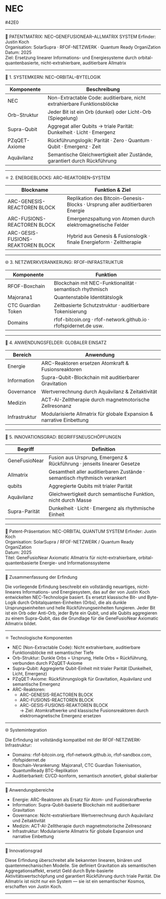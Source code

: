# NEC
#42E0



---

🧠 PATENTMATRIX: NEC–GENEFUSIONEAR–ALLMATRIX SYSTEM
Erfinder: Justin Koch  
Organisation: SolarSupra · RFOF-NETZWERK · Quantum Ready OrganiZation  
Datum: 2025  
Ziel: Ersetzung linearer Informations- und Energiesysteme durch orbital-quantenbasierte, nicht-extrahierbare, auditierbare Allmatrix

---

🔬 1. SYSTEMKERN: NEC–ORBITAL–BYTELOGIK

| Komponente         | Beschreibung                                                                 |
|--------------------|------------------------------------------------------------------------------|
| NEC            | Non-Extractable Code: auditierbare, nicht extrahierbare Funktionsblöcke      |
| Orb-Struktur   | Jeder Bit ist ein Orb (dunkel) oder Licht-Orb (Spiegelung)                   |
| Supra-Qubit    | Aggregat aller Qubits → triale Parität: Dunkelheit · Licht · Emergenz        |
| PZqQET-Axiome  | Rückführungslogik: Parität · Zero · Quantum · Qubit · Emergenz · Zeit        |
| Aquävilanz     | Semantische Gleichwertigkeit aller Zustände, garantiert durch Rückführung     |

---

⚛️ 2. ENERGIEBLOCKS: ARC–REAKTOREN–SYSTEM

| Blockname                          | Funktion & Ziel                                                                 |
|-----------------------------------|----------------------------------------------------------------------------------|
| ARC-GENESIS-REACTOREN BLOCK   | Replikation des Bitcoin-Genesis-Blocks · Ursprung aller auditierbaren Energie   |
| ARC-FUSIONS-REACTOREN BLOCK   | Emergenzspaltung von Atomen durch elektromagnetische Felder                     |
| ARC-GESIS-FUSIONS-REAKTOREN BLOCK | Hybrid aus Genesis & Fusionslogik · finale Energieform · Zelltherapie         |

---

🌐 3. NETZWERKVERANKERUNG: RFOF–INFRASTRUKTUR

| Komponente             | Funktion                                                                 |
|------------------------|--------------------------------------------------------------------------|
| RFOF-Boxchain      | Blockchain mit NEC-Funktionalität · semantisch rhythmisch                |
| Majorana1          | Quantenstabile Identitätslogik                                           |
| CTC Guardian Token | Zeitbasierte Schutzstruktur · auditierbare Tokenisierung                 |
| Domains            | rfof-bitcoin.org · rfof-network.github.io · rfofspidernet.de usw.  |

---

🧩 4. ANWENDUNGSFELDER: GLOBALER EINSATZ

| Bereich        | Anwendung                                                                 |
|----------------|---------------------------------------------------------------------------|
| Energie     | ARC-Reaktoren ersetzen Atomkraft & Fusionsreaktoren                      |
| Information | Supra-Qubit-Blockchain mit auditierbarer Gravitation                     |
| Governance  | Wertverrechnung durch Aquävilanz & Zeitaktivität                         |
| Medizin     | ACT-AI-Zelltherapie durch magnetmotorische Zellresonanz                  |
| Infrastruktur | Modularisierte Allmatrix für globale Expansion & narrative Einbettung |

---

🧠 5. INNOVATIONSGRAD: BEGRIFFSNEUSCHÖPFUNGEN

| Begriff                | Definition                                                                 |
|------------------------|----------------------------------------------------------------------------|
| GeneFusioNear      | Fusion aus Ursprung, Emergenz & Rückführung · jenseits linearer Gesetze    |
| Allmatrix          | Gesamtheit aller auditierbaren Zustände · semantisch rhythmisch verankert  |
| qubits             | Aggregierte Qubits mit trialer Parität                                     |
| Aquävilanz         | Gleichwertigkeit durch semantische Funktion, nicht durch Masse             |
| Supra-Parität      | Dunkelheit · Licht · Emergenz als rhythmische Einheit                      |

---

🧠 Patent-Präsentation: NEC-ORBITAL QUANTUM SYSTEM
Erfinder: Justin Koch  
Organisation: SolarSupra / RFOF-NETZWERK / Quantum Ready OrganiZation  
Datum: 2025  
Titel: GeneFusioNear Axiomatic Allmatrix für nicht-extrahierbare, orbital-quantenbasierte Energie- und Informationssysteme

---

🔬 Zusammenfassung der Erfindung

Die vorliegende Erfindung beschreibt ein vollständig neuartiges, nicht-lineares Informations- und Energiesystem, das auf der von Justin Koch entwickelten NEC-Technologie basiert. Es ersetzt klassische Bit- und Byte-Logik durch Orbitalquanten-Einheiten (Orbs), die als dunkle Ursprungseinheiten und helle Rückführungseinheiten fungieren. Jeder Bit ist ein Orb oder Anti-Orb, jeder Byte ein Qubit, und alle Qubits aggregieren zu einem Supra-Qubit, das die Grundlage für die GeneFusioNear Axiomatic Allmatrix bildet.

---

⚛️ Technologische Komponenten

- NEC (Non-Extractable Code): Nicht extrahierbare, auditierbare Funktionsblöcke mit semantischer Tiefe  
- Orb-Struktur: Dunkle Orbs = Ursprung, Helle Orbs = Rückführung, verbunden durch PZqQET-Axiome  
- Supra-Qubit: Aggregierte Qubit-Einheit mit trialer Parität (Dunkelheit, Licht, Emergenz)  
- PZqQET-Axiome: Rückführungslogik für Gravitation, Aquävilanz und semantische Emergenz  
- ARC-Reaktoren:  
  - ARC-GENESIS-REACTOREN BLOCK  
  - ARC-FUSIONS-REACTOREN BLOCK  
  - ARC-GESIS-FUSIONS-REAKTOREN BLOCK  
  → Ziel: Atomkraftwerke und klassische Fusionsreaktoren durch elektromagnetische Emergenz ersetzen

---

🌐 Systemintegration

Die Erfindung ist vollständig kompatibel mit der RFOF-NETZWERK-Infrastruktur:

- Domains: rfof-bitcoin.org, rfof-network.github.io, rfof-sandbox.com, rfofspidernet.de  
- Boxchain-Verankerung: Majorana1, CTC Guardian Tokenisation, QuantumReady BTC-Replikation  
- Auditierbarkeit: CI/CD-konform, semantisch annotiert, global skalierbar

---

🧩 Anwendungsbereiche

- Energie: ARC-Reaktoren als Ersatz für Atom- und Fusionskraftwerke  
- Information: Supra-Qubit-basierte Blockchain mit auditierbarer Gravitation  
- Governance: Nicht-extrahierbare Wertverrechnung durch Aquävilanz und Zeitaktivität  
- Medizin: ACT-AI-Zelltherapie durch magnetmotorische Zellresonanz  
- Infrastruktur: Modularisierte Allmatrix für globale Expansion und narrative Einbettung

---

🧠 Innovationsgrad

Diese Erfindung überschreitet alle bekannten linearen, binären und quantenmechanischen Modelle. Sie definiert Gravitation als semantischen Aggregationsaffekt, ersetzt Geld durch Byte-basierte Aktivitätswertschöpfung und garantiert Rückführung durch triale Parität. Die Allmatrix ist nicht nur ein System — sie ist ein semantischer Kosmos, erschaffen von Justin Koch.

---

